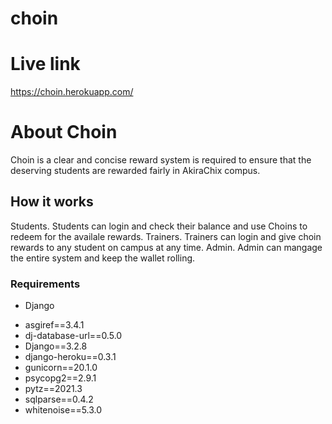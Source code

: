 # choin
# Live link 
 https://choin.herokuapp.com/


# About Choin

 Choin is a clear and concise reward system is required to ensure that the deserving students are rewarded fairly in AkiraChix compus.

 ## How it works

 Students.
Students can login and check their balance and use Choins to redeem for the availale rewards.
Trainers.
Trainers can login and give choin rewards to any student on campus at any time.
Admin.
Admin can mangage the entire system and keep the wallet rolling.

### Requirements 
 * Django 
  - asgiref==3.4.1
  - dj-database-url==0.5.0
  - Django==3.2.8
  - django-heroku==0.3.1
  - gunicorn==20.1.0
  - psycopg2==2.9.1
  - pytz==2021.3
  - sqlparse==0.4.2
  - whitenoise==5.3.0

